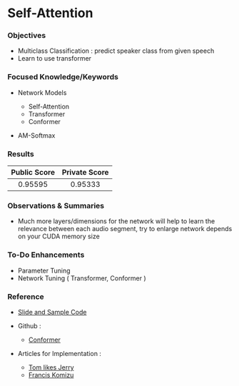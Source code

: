 Self-Attention 
===
### **Objectives**
  * Multiclass Classification : predict speaker class from given speech
  * Learn to use transformer

 
### **Focused Knowledge/Keywords**
  * Network Models
      - Self-Attention
      - Transformer
      - Conformer
   
  * AM-Softmax

### **Results**
| Public Score | Private Score |
| :-----------:| :------------:|
| 0.95595      | 0.95333       |

### **Observations & Summaries**
  * Much more layers/dimensions for the network will help to learn the relevance between each audio segment, 
    try to enlarge network depends on your CUDA memory size

### **To-Do Enhancements**
  * Parameter Tuning 
  * Network Tuning ( Transformer, Conformer )


### **Reference**
  * [Slide and Sample Code](https://speech.ee.ntu.edu.tw/~hylee/ml/2021-spring.html)
  * Github : 
      - [Conformer](https://github.com/lucidrains/conformer)
      
  * Articles for Implementation : 
      - [Tom likes Jerry](https://blog.csdn.net/qq_43319080/article/details/120256218?spm=1001.2101.3001.6650.7&utm_medium=distribute.pc_relevant.none-task-blog-2%7Edefault%7EBlogCommendFromBaidu%7ERate-7.pc_relevant_default&depth_1-utm_source=distribute.pc_relevant.none-task-blog-2%7Edefault%7EBlogCommendFromBaidu%7ERate-7.pc_relevant_default&utm_relevant_index=12)
      - [Francis Komizu](https://zhuanlan.zhihu.com/p/439212197)



